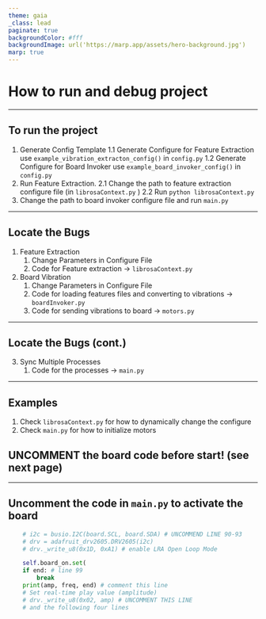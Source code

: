 ```yaml
---
theme: gaia
_class: lead
paginate: true
backgroundColor: #fff
backgroundImage: url('https://marp.app/assets/hero-background.jpg')
marp: true
---
```


# How to run and debug project

---
## To run the project
1. Generate Config Template
    1.1 Generate Configure for Feature Extraction
        use `example_vibration_extracton_config()` in `config.py`
    1.2 Generate Configure for Board Invoker
        use `example_board_invoker_config()` in `config.py`
2. Run Feature Extraction.
    2.1 Change the path to feature extraction configure file (in `librosaContext.py` )
    2.2 Run `python librosaContext.py`
3. Change the path to board invoker configure file and run `main.py`

---
## Locate the Bugs
1. Feature Extraction
    1. Change Parameters in Configure File
    2. Code for Feature extraction $\rightarrow$ `librosaContext.py`
2. Board Vibration
    1. Change Parameters in Configure File
    2. Code for loading features files and converting to vibrations $\rightarrow$ `boardInvoker.py`
    3. Code for sending vibrations to board $\rightarrow$ `motors.py`
---
## Locate the Bugs (cont.)

3. Sync Multiple Processes
    1. Code for the processes $\rightarrow$ `main.py`


---
## Examples
1. Check `librosaContext.py` for how to dynamically change the configure
2. Check `main.py` for how to initialize motors

## UNCOMMENT the board code before start! (see next page)

---
## Uncomment the code in `main.py` to activate the board
```python
    # i2c = busio.I2C(board.SCL, board.SDA) # UNCOMMEND LINE 90-93
    # drv = adafruit_drv2605.DRV2605(i2c)
    # drv._write_u8(0x1D, 0xA1) # enable LRA Open Loop Mode

    self.board_on.set(
    if end: # line 99
        break
    print(amp, freq, end) # comment this line
    # Set real-time play value (amplitude)
    # drv._write_u8(0x02, amp) # UNCOMMENT THIS LINE
    # and the following four lines
```
